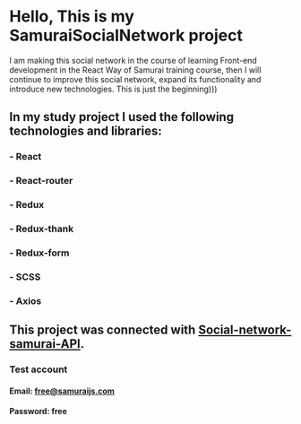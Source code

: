 # Hello, This is my SamuraiSocialNetwork project 

 I am making this social network in the course of learning 
 Front-end development in the React Way of Samurai training course, 
 then I will continue to improve this social network, 
 expand its functionality and introduce new technologies.
 This is just the beginning)))

## In my study project I used the following technologies and libraries:

### - React
### - React-router
### - Redux
### - Redux-thank
### - Redux-form
### - SCSS
### - Axios

## This project was connected with [Social-network-samurai-API](https://social-network.samuraijs.com/api/1.0).

### Test account

#### Email: free@samuraijs.com

#### Password: free




